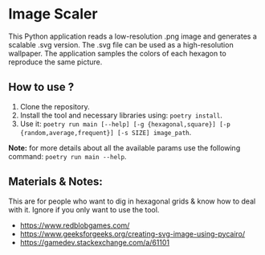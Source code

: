 # Image Scaler

This Python application reads a low-resolution .png image and generates a scalable .svg version. The .svg file can be used as a high-resolution wallpaper. The application samples the colors of each hexagon to reproduce the same picture.

## How to use ?

1. Clone the repository.
2. Install the tool and necessary libraries using: `poetry install`.
3. Use it: `poetry run main [--help] [-g {hexagonal,square}] [-p {random,average,frequent}] [-s SIZE] image_path`.

**Note:** for more details about all the available params use the following command: `poetry run main --help`.

## Materials & Notes:

This are for people who want to dig in hexagonal grids & know how to deal with it. Ignore if you only want to use the tool.

- https://www.redblobgames.com/
- https://www.geeksforgeeks.org/creating-svg-image-using-pycairo/
- https://gamedev.stackexchange.com/a/61101
